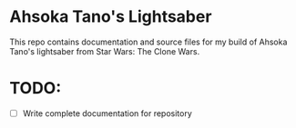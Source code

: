 # Ahsoka Tano's Lightsaber
This repo contains documentation and source files for my build of Ahsoka Tano's lightsaber from Star Wars: The Clone Wars.

# TODO:
- [ ] Write complete documentation for repository
